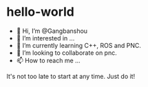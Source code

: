# hello-world
- 👋 Hi, I’m @Gangbanshou
- 👀 I’m interested in ...
- 🌱 I’m currently learning C++, ROS and PNC.
- 💞️ I’m looking to collaborate on pnc.
- 📫 How to reach me ...

<!---
Gangbanshou/Gangbanshou is a ✨ special ✨ repository because its `README.md` (this file) appears on your GitHub profile.
You can click the Preview link to take a look at your changes.
--->
It's not too late to start at any time.
Just do it!
